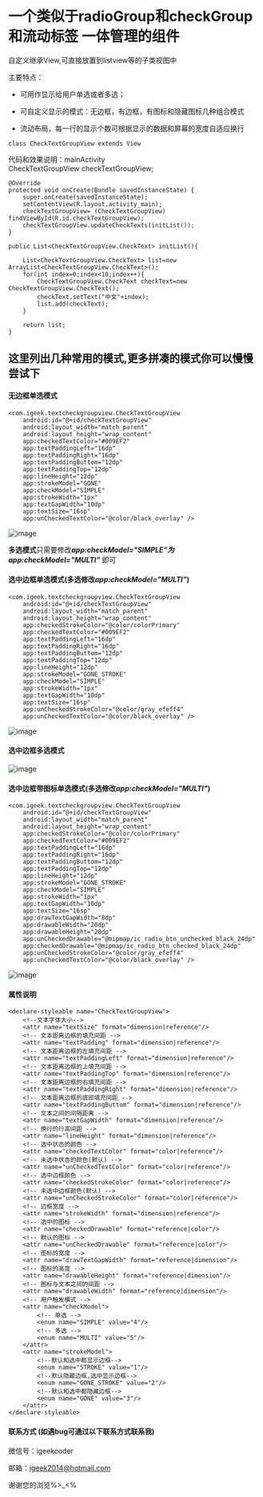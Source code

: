 # 一个类似于radioGroup和checkGroup 和流动标签 一体管理的组件
自定义继承View,可直接放置到listview等的子类视图中  

主要特点：
* 可用作显示给用户单选或者多选；  

* 可自定义显示的模式：无边框，有边框，有图标和隐藏图标几种组合模式  

* 流动布局，每一行的显示个数可根据显示的数据和屏幕的宽度自适应换行  

`class CheckTextGroupView extends View`  


代码和效果说明：mainActivity  
	CheckTextGroupView checkTextGroupView;

    @Override
    protected void onCreate(Bundle savedInstanceState) {
        super.onCreate(savedInstanceState);
        setContentView(R.layout.activity_main);
        checkTextGroupView= (CheckTextGroupView) findViewById(R.id.checkTextGroupView);
        checkTextGroupView.updateCheckTexts(initList());
    }

    public List<CheckTextGroupView.CheckText> initList(){

        List<CheckTextGroupView.CheckText> list=new ArrayList<CheckTextGroupView.CheckText>();
        for(int index=0;index<10;index++){
            CheckTextGroupView.CheckText checkText=new CheckTextGroupView.CheckText();
            checkText.setText("中文"+index);
            list.add(checkText);
        }

        return list;
    }
  
## 这里列出几种常用的模式,更多拼凑的模式你可以慢慢尝试下
#### 无边框单选模式

	<com.igeek.textcheckgroupview.CheckTextGroupView
        android:id="@+id/checkTextGroupView"
        android:layout_width="match_parent"
        android:layout_height="wrap_content"
        app:checkedTextColor="#009EF2"
        app:textPaddingLeft="16dp"
        app:textPaddingRight="16dp"
        app:textPaddingButtom="12dp"
        app:textPaddingTop="12dp"
        app:lineHeight="12dp"
        app:strokeModel="GONE"
        app:checkModel="SIMPLE"
        app:strokeWidth="1px"
        app:textGapWidth="10dp"
        app:textSize="16sp"
        app:unCheckedTextColor="@color/black_overlay" />


![image](https://github.com/igeek-YZ/TextCheckGroupView/blob/master/gifs/simple_gone.gif )  



**多选模式**只需要修改***app:checkModel="SIMPLE"***为***app:checkModel="MULTI"*** 即可  

#### 选中边框单选模式(多选修改*app:checkModel="MULTI"*)  

	<com.igeek.textcheckgroupview.CheckTextGroupView
        android:id="@+id/checkTextGroupView"
        android:layout_width="match_parent"
        android:layout_height="wrap_content"
        app:checkedStrokeColor="@color/colorPrimary"
        app:checkedTextColor="#009EF2"
        app:textPaddingLeft="16dp"
        app:textPaddingRight="16dp"
        app:textPaddingButtom="12dp"
        app:textPaddingTop="12dp"
        app:lineHeight="12dp"
        app:strokeModel="GONE_STROKE"
        app:checkModel="SIMPLE"
        app:strokeWidth="1px"
        app:textGapWidth="10dp"
        app:textSize="16sp"
        app:unCheckedStrokeColor="@color/gray_efeff4"
        app:unCheckedTextColor="@color/black_overlay" />

![image](https://github.com/igeek-YZ/TextCheckGroupView/blob/master/gifs/simple_gone_Stroke.gif )  

#### 选中边框多选模式
![image](https://github.com/igeek-YZ/TextCheckGroupView/blob/master/gifs/mulit_gone_Stroke.gif )

#### 选中边框带图标单选模式(多选修改*app:checkModel="MULTI"*) 

	<com.igeek.textcheckgroupview.CheckTextGroupView
        android:id="@+id/checkTextGroupView"
        android:layout_width="match_parent"
        android:layout_height="wrap_content"
        app:checkedStrokeColor="@color/colorPrimary"
        app:checkedTextColor="#009EF2"
        app:textPaddingLeft="16dp"
        app:textPaddingRight="16dp"
        app:textPaddingButtom="12dp"
        app:textPaddingTop="12dp"
        app:lineHeight="12dp"
        app:strokeModel="GONE_STROKE"
        app:checkModel="SIMPLE"
        app:strokeWidth="1px"
        app:textGapWidth="10dp"
        app:textSize="16sp"
        app:drawTextGapWidth="8dp"
        app:drawableWidth="20dp"
        app:drawableHeight="20dp"
        app:unCheckedDrawable="@mipmap/ic_radio_btn_unchecked_black_24dp"
        app:checkedDrawable="@mipmap/ic_radio_btn_checked_black_24dp"
        app:unCheckedStrokeColor="@color/gray_efeff4"
        app:unCheckedTextColor="@color/black_overlay" />


![image](https://github.com/igeek-YZ/TextCheckGroupView/blob/master/gifs/simple_icon_gone_Stroke.gif )  

#### 属性说明
	<declare-styleable name="CheckTextGroupView">
        <!--文本字体大小-->
        <attr name="textSize" format="dimension|reference"/>
        <!-- 文本距离边框的填充间距 -->
        <attr name="textPadding" format="dimension|reference"/>
        <!-- 文本距离边框的左填充间距 -->
        <attr name="textPaddingLeft" format="dimension|reference"/>
        <!-- 文本距离边框的上填充间距 -->
        <attr name="textPaddingTop" format="dimension|reference"/>
        <!-- 文本距离边框的右填充间距 -->
        <attr name="textPaddingRight" format="dimension|reference"/>
        <!-- 文本距离边框的底部填充间距 -->
        <attr name="textPaddingButtom" format="dimension|reference"/>
        <!-- 文本之间的间隔距离 -->
        <attr name="textGapWidth" format="dimension|reference"/>
        <!-- 换行的行高间距 -->
        <attr name="lineHeight" format="dimension|reference"/>
        <!-- 选中状态的颜色 -->
        <attr name="checkedTextColor" format="color|reference"/>
        <!-- 未选中状态的颜色(默认) -->
        <attr name="unCheckedTextColor" format="color|reference"/>
        <!-- 选中边框颜色 -->
        <attr name="checkedStrokeColor" format="color|reference"/>
        <!-- 未选中边框颜色(默认) -->
        <attr name="unCheckedStrokeColor" format="color|reference"/>
        <!-- 边框宽度 -->
        <attr name="strokeWidth" format="dimension|reference"/>
        <!-- 选中的图标 -->
        <attr name="checkedDrawable" format="reference|color"/>
        <!-- 默认的图标 -->
        <attr name="unCheckedDrawable" format="reference|color"/>
        <!-- 图标的宽度 -->
        <attr name="drawTextGapWidth" format="reference|dimension"/>
        <!-- 图标的高度 -->
        <attr name="drawableHeight" format="reference|dimension"/>
        <!-- 图标与文本之间的间距 -->
        <attr name="drawableWidth" format="reference|dimension"/>
        <!-- 用户触发模式 -->
        <attr name="checkModel">
            <!-- 单选 -->
            <enum name="SIMPLE" value="4"/>
            <!-- 多选 -->
            <enum name="MULTI" value="5"/>
        </attr>
        <attr name="strokeModel">
            <!--默认和选中都显示边框-->
            <enum name="STROKE" value="1"/>
            <!--默认隐藏边框,选中显示边框-->
            <enum name="GONE_STROKE" value="2"/>
            <!--默认和选中都隐藏边框-->
            <enum name="GONE" value="3"/>
        </attr>
    </declare-styleable>

#### 联系方式 (如遇bug可通过以下联系方式联系我)

微信号：igeekcoder  

邮箱：igeek2014@hotmail.com  

谢谢您的浏览%>_<%
